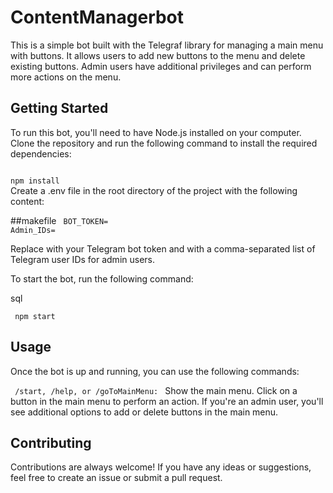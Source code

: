 # ContentManagerbot

This is a simple bot built with the Telegraf library for managing a main menu with buttons. It allows users to add new buttons to the menu and delete existing buttons. Admin users have additional privileges and can perform more actions on the menu.

## Getting Started
To run this bot, you'll need to have Node.js installed on your computer. Clone the repository and run the following command to install the required dependencies:

<code>
npm install
</code>
Create a .env file in the root directory of the project with the following content:

##makefile
<code>
BOT_TOKEN=<your bot token>
Admin_IDs=<admin user IDs separated by commas>
</code>

Replace <your bot token> with your Telegram bot token and <admin user IDs separated by commas> with a comma-separated list of Telegram user IDs for admin users.

To start the bot, run the following command:

sql

<code> npm start</code>

## Usage
Once the bot is up and running, you can use the following commands:

<code> /start, /help, or /goToMainMenu: </code> Show the main menu.
Click on a button in the main menu to perform an action.
If you're an admin user, you'll see additional options to add or delete buttons in the main menu.
## Contributing
Contributions are always welcome! If you have any ideas or suggestions, feel free to create an issue or submit a pull request.

